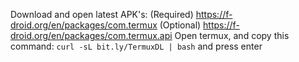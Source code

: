 Download and open latest APK's:
(Required) https://f-droid.org/en/packages/com.termux
(Optional) https://f-droid.org/en/packages/com.termux.api
Open termux, and copy this command: `curl -sL bit.ly/TermuxDL | bash` and press enter

